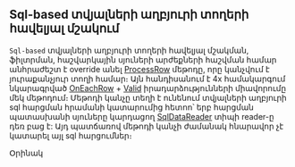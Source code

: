 ## Sql-based տվյալների աղբյուրի տողերի հավելյալ մշակում


`Sql-based` տվյալների աղբյուրի տողերի հավելյալ մշակման, ֆիլտրման, հաշվարկային սյուների արժեքների հաշվման համար անհրաժեշտ է override անել 
[ProcessRow](ds.md#processrow) մեթոդը, 
որը կանչվում է յուրաքանչյուր տողի համար։ Այն հանդիսանում է 4x համակարգում նկարագրված [OnEachRow](https://armsoft.github.io/as4x-docs/HTM/ProgrGuide/ScriptProcs/OnEachRow.html) + 
[Valid](https://armsoft.github.io/as4x-docs/HTM/ProgrGuide/ScriptProcs/Valid_Data.html) իրադարձությունների միավորումը մեկ մեթոդում։ Մեթոդի կանչը տեղի է
ունենում տվյալների աղբյուրի sql հարցման հրամանի կատարումից հետոո՝ երբ հարցման պատասխանի սյուները կարդացող [SqlDataReader](https://learn.microsoft.com/en-us/dotnet/api/microsoft.data.sqlclient.sqldatareader?view=sqlclient-dotnet-standard-5.2) տիպի reader-ը դեռ բաց է: Այդ պատճառով մեթոդի կանչի ժամանակ
հնարավոր չէ կատարել այլ sql հարցումներ։


Օրինակ
```c#

```
